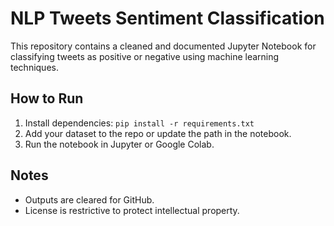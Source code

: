 # NLP Tweets Sentiment Classification

This repository contains a cleaned and documented Jupyter Notebook for classifying tweets as positive or negative using machine learning techniques.

## How to Run
1. Install dependencies: `pip install -r requirements.txt`
2. Add your dataset to the repo or update the path in the notebook.
3. Run the notebook in Jupyter or Google Colab.

## Notes
- Outputs are cleared for GitHub.
- License is restrictive to protect intellectual property.
